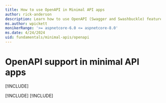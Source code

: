 ```yaml
---
title: How to use OpenAPI in Minimal API apps
author: rick-anderson
description: Learn how to use OpenAPI (Swagger and Swashbuckle) features of minimal APIs in ASP.NET Core.
ms.author: wpickett
monikerRange: '>= aspnetcore-6.0 <= aspnetcore-8.0'
ms.date: 4/24/2024
uid: fundamentals/minimal-apis/openapi
---
```


# OpenAPI support in minimal API apps

[!INCLUDE[](~/includes/not-latest-version.md)]

[!INCLUDE[](~/fundamentals/minimal-apis/includes/openapi8.md)]
[!INCLUDE[](~/fundamentals/minimal-apis/includes/openapi6.md)]
